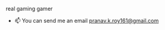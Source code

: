 real gaming gamer
- 📫 You can send me an email pranav.k.roy161@gmail.com 

<!---
PrAnaVr0y/PrAnaVr0y is a ✨ special ✨ repository because its `README.md` (this file) appears on your GitHub profile.
You can click the Preview link to take a look at your changes. no one cares

--->
